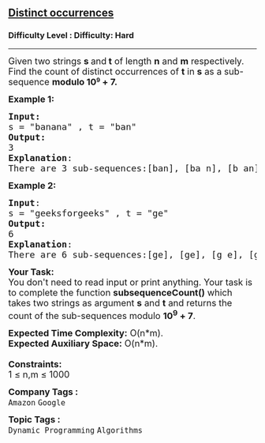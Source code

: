 <h2><a href="https://www.geeksforgeeks.org/problems/distinct-occurrences/1">Distinct occurrences</a></h2><h3>Difficulty Level : Difficulty: Hard</h3><hr><div class="problems_problem_content__Xm_eO"><p><span style="font-size: 18px;">Given two strings <strong>s </strong>and<strong> t</strong> of length <strong>n</strong> and <strong>m</strong> respectively. Find the count of distinct occurrences of <strong>t</strong> in <strong>s</strong> as a sub-sequence </span><strong><span style="font-size: 18px;">modulo&nbsp;10</span><sup>9</sup></strong><span style="font-size: 18px;"><strong> + 7.</strong></span></p>
<p><span style="font-size: 18px;"><strong>Example 1:</strong></span></p>
<pre><span style="font-size: 18px;"><strong>Input:</strong>
s = "banana" , t = "ban"
<strong>Output:</strong> <br>3
<strong>Explanation</strong>: <br>There are 3 sub-sequences:[ban], [ba n], [b an].</span>
</pre>
<p><span style="font-size: 18px;"><strong>Example 2:</strong></span></p>
<pre><span style="font-size: 18px;"><strong>Input</strong>:
s = "geeksforgeeks" , t = "ge"
<strong>Output:</strong> <br>6
<strong>Explanation</strong>: <br>There are 6 sub-sequences:[ge], [ge], [g e], [g e] [g e] and [g e].</span>
</pre>
<p><span style="font-size: 18px;"><strong>Your Task:</strong><br>You don't need to read input or print anything. Your task is to complete the function <strong>subsequenceCount()</strong> which takes two strings as argument <strong>s</strong> and <strong>t</strong> and returns the count of the sub-sequences modulo <strong>10<sup>9</sup> + 7</strong>.</span></p>
<p><span style="font-size: 18px;"><strong>Expected Time Complexity:</strong>&nbsp;O(n*m).<br><strong>Expected Auxiliary Space:</strong>&nbsp;O(n*m).<br><br><strong>Constraints:</strong><br>1 ≤ n,m ≤ 1000<br></span></p></div><p><span style=font-size:18px><strong>Company Tags : </strong><br><code>Amazon</code>&nbsp;<code>Google</code>&nbsp;<br><p><span style=font-size:18px><strong>Topic Tags : </strong><br><code>Dynamic Programming</code>&nbsp;<code>Algorithms</code>&nbsp;